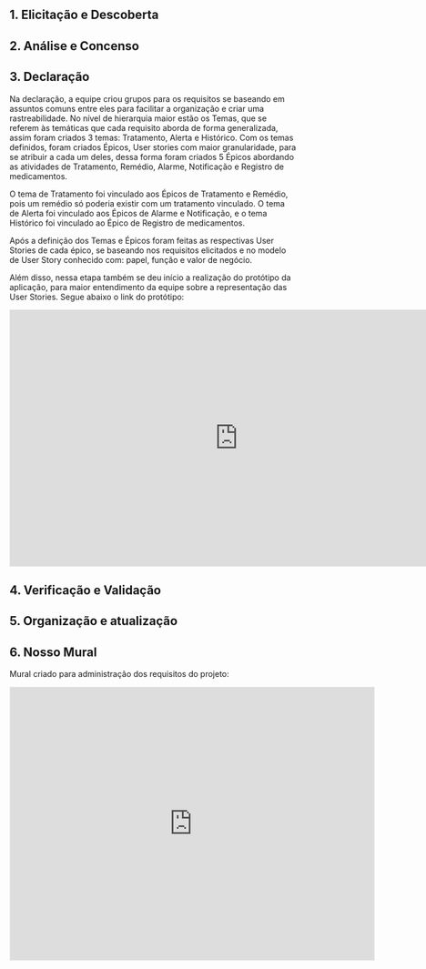 ## 1. Elicitação e Descoberta

## 2. Análise e Concenso

## 3. Declaração

Na declaração, a equipe criou grupos para os requisitos se baseando em assuntos comuns entre eles para facilitar a organização e criar uma rastreabilidade. No nível de hierarquia maior estão os Temas, que se referem às temáticas que cada requisito aborda de forma generalizada, assim foram criados 3 temas: Tratamento, Alerta e Histórico. Com os temas definidos, foram criados Épicos, User stories com maior granularidade, para se atribuir a cada um deles, dessa forma foram criados 5 Épicos abordando as atividades de Tratamento, Remédio, Alarme, Notificação e Registro de medicamentos.

O tema de Tratamento foi vinculado aos Épicos de Tratamento e Remédio, pois um remédio só poderia existir com um tratamento vinculado. O tema de Alerta foi vinculado aos Épicos de Alarme e Notificação, e o tema Histórico foi vinculado ao Épico de Registro de medicamentos.

Após a definição dos Temas e Épicos foram feitas as respectivas User Stories de cada épico, se baseando nos requisitos elicitados e no modelo de User Story conhecido com: papel, função e valor de negócio.

Além disso, nessa etapa também se deu início a realização do protótipo da aplicação, para maior entendimento da equipe sobre a representação das User Stories. Segue abaixo o link do protótipo:

<iframe style="border: 1px solid rgba(0, 0, 0, 0.1);" width="800" height="450" src="https://www.figma.com/embed?embed_host=share&url=https%3A%2F%2Fwww.figma.com%2Ffile%2FLyVVuhNdaPZNvCISUsePiC%2FRemediario%3Ftype%3Ddesign%26node-id%3D0%253A1%26t%3D5r2Lvb4FsCf37RCb-1" allowfullscreen></iframe>

## 4. Verificação e Validação

## 5. Organização e atualização

## 6. Nosso Mural

Mural criado para administração dos requisitos do projeto:

<iframe src='https://app.mural.co/embed/ce59d0d4-3b89-456f-ab1d-da3e2e14eb45'
        width='100%'
        height='480px'
        style='min-width: 640px; min-height: 480px; background-color: #f4f4f4; border: 1px solid #efefef'
        sandbox='allow-same-origin allow-scripts allow-modals allow-popups allow-popups-to-escape-sandbox'>
</iframe>
